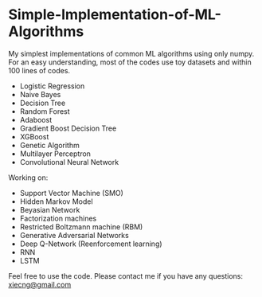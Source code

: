 # Simple-Implementation-of-ML-Algorithms
My simplest implementations of common ML algorithms using only numpy.
For an easy understanding, most of the codes use toy datasets and within 100 lines of codes.

* Logistic Regression
* Naive Bayes
* Decision Tree
* Random Forest
* Adaboost
* Gradient Boost Decision Tree
* XGBoost
* Genetic Algorithm
* Multilayer Perceptron
* Convolutional Neural Network

Working on:
* Support Vector Machine (SMO)
* Hidden Markov Model
* Beyasian Network
* Factorization machines
* Restricted Boltzmann machine (RBM)
* Generative Adversarial Networks
* Deep Q-Network (Reenforcement learning)
* RNN
* LSTM

Feel free to use the code. Please contact me if you have any questions: xiecng@gmail.com